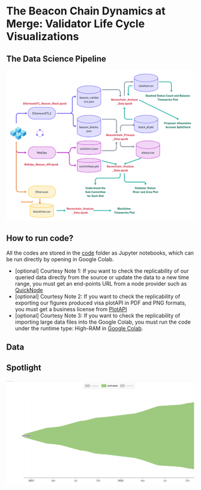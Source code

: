 # The Beacon Chain Dynamics at Merge: Validator Life Cycle Visualizations


## The Data Science Pipeline

![Figure 1 the Data Science Pipeline](Etherem_BeaconChain_Workflow.png)


## How to run code?

All the codes are stored in the [code](https://github.com/sunshineluyao/ethereum-beaconchain/tree/master/code) folder as Jupyter notebooks, which can be run directly by opening in Google Colab. 

- [optional] Courtesy Note 1: If you want to check the replicability of our queried data directly from the source or update the data to a new time range, you must get an end-points URL from a node provider such as [QuickNode](https://ms.pubpub.org/pub/computing)
- [optional] Courtesy Note 2: If you want to check the replicability of exporting our figures produced visa plotAPI in PDF and PNG formats, you must get a business license from [PlotAPI](https://plotapi.com/)
- [optional] Courtesy Note 3: If you want to check the replicability of importing large data files into the Google Colab, you must run the code under the runtime type: High-RAM in [Google Colab](https://colab.research.google.com/). 



## Data


## Spotlight

### 



![](./figure/validator_status_river/theme_river_activated.png)


